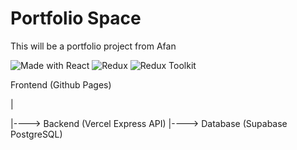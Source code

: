# Portfolio Space

This will be a portfolio project from Afan

![Made with React](https://img.shields.io/badge/Made%20with-React-blue?logo=react)
![Redux](https://img.shields.io/badge/redux-%23593d88.svg?style=for-the-badge&logo=redux&logoColor=white)
![Redux Toolkit](https://img.shields.io/badge/Redux%20Toolkit-%23593d88.svg?style=for-the-badge&logo=redux&logoColor=white)

Frontend (Github Pages)

|

|----> Backend (Vercel Express API) |----> Database (Supabase PostgreSQL)
